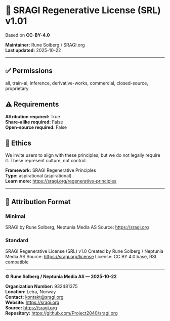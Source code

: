 # 🌱 SRAGI Regenerative License (SRL) v1.01

Based on **CC-BY-4.0**

**Maintainer:** Rune Solberg / SRAGI.org  
**Last updated:** 2025-10-22

---

## ✅ Permissions

all, train-ai, inference, derivative-works, commercial, closed-source, proprietary

## ⚠️ Requirements

**Attribution required:** True  
**Share-alike required:** False  
**Open-source required:** False

## 🌿 Ethics

We invite users to align with these principles,
but we do not legally require it.
These represent culture, not control.


**Framework:** SRAGI Regenerative Principles  
**Type:** aspirational (aspirational)  
**Learn more:** https://sragi.org/regenerative-principles

---

## 🧾 Attribution Format

### Minimal
SRAGI by Rune Solberg, Neptunia Media AS
Source: https://sragi.org


### Standard
SRAGI Regenerative License (SRL) v1.0
Created by Rune Solberg / Neptunia Media AS
Source: https://sragi.org/license
License: CC BY 4.0 base, RSL compatible


---

**© Rune Solberg / Neptunia Media AS — 2025-10-22**

**Organization Number:** 932481375  
**Location:** Leira, Norway  
**Contact:** kontakt@sragi.org  
**Website:** https://sragi.org  
**Source:** https://sragi.org  
**Repository:** https://github.com/Project2040/sragi.org
